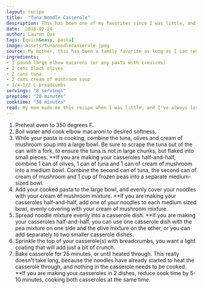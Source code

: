 ```yaml
---
layout: recipe
title:  "Tuna Noodle Casserole"
description: This has been one of my favorites since I was little, and I appreciate it even more now that I realize how easy it is to make!
date:  2018-02-24
author: Lauren Oas
tags: [quick&easy, pasta]
image: assets/tunanoodlecasserole.jpeg
source: My mother, this has been a family favorite as long as I can remember.
ingredients:
- 1 pound large elbow macaroni (or any pasta with crevices)
- 2 cans black olives
- 2 cans tuna
- 2 cans cream of mushroom soup
- 1/4-1/2 C breadcumbs
servings: "8 servings"
preptime: "20 minutes"
cooktime: "30 minutes"
read: My mom made me this recipe when I was little, and I've always loved it. It's basic, delicious, and I usually have all of the ingredients on-hand. This is definitely not a high-falutin' recipe! I usually split this recipe in half, and switch one can of olives for a cup of frozen green peas-Tyler doesn't care for black olives. When your casserole is done, let it cool, as the olives are like lava pockets!
---
```

1. Preheat oven to 350 degrees F.
2. Boil water and cook elbow macaroni to desired softness.
2. While your pasta is cooking, combine the tuna, olives and cream of mushroom soup into a large bowl. Be sure to scrape the tuna out of the can with a fork, to ensure the tuna is not in large chunks, but flaked into small pieces. **If you are making your casseroles half-and-half, combine 1 can of olives, 1 can of tuna and 1 can of cream of mushroom into a medium bowl. Combine the second can of tuna, the second can of cream of mushroom and 1 cup of frozen peas into a separate medium-sized bowl.
3. Add your cooked pasta to the large bowl, and evenly cover your noodles with your cream of mushroom mixture. **If you are making your casseroles half-and-half, add one of your noodles to each medium sized bowl, evenly covering with your cream of mushroom mixture.
4. Spread noodle mixture evenly into a casserole dish. **If you are making your casseroles half-and-half, you can use one casserole dish with the pea mixture on one side and the olive mixture on the other, or you can add separately to two smaller casserole dishes.
5. Sprinkle the top of your casserole(s) with breadcrumbs, you want a light coating that will add just a bit of crunch.
6. Bake casserole for 25 minutes, or until heated through. This really doesn't take long, because the noodles have already started to heat the casserole through, and nothing in the casserole needs to be cooked. **If you are making your casseroles in 2 dishes, reduce cook time by 5-10 minutes, cooking both casseroles at the same time.
